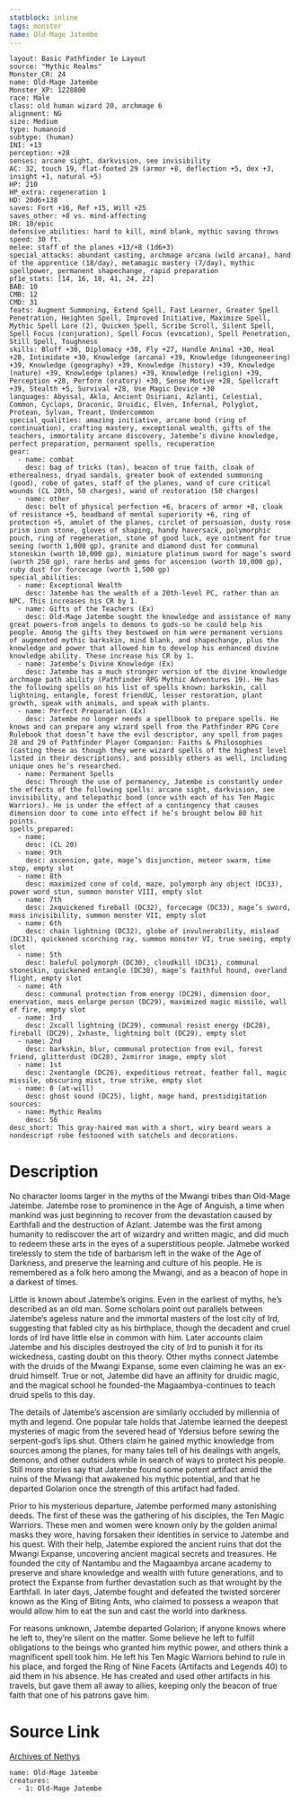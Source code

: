 ```yaml
---
statblock: inline
tags: monster
name: Old-Mage Jatembe
---
```

```statblock
layout: Basic Pathfinder 1e Layout
source: "Mythic Realms"
Monster_CR: 24
name: Old-Mage Jatembe
Monster_XP: 1228800
race: Male
class: old human wizard 20, archmage 6
alignment: NG
size: Medium
type: humanoid
subtype: (human)
INI: +13
perception: +28
senses: arcane sight, darkvision, see invisibility
AC: 32, touch 19, flat-footed 29 (armor +8, deflection +5, dex +3, insight +1, natural +5)
HP: 210
HP_extra: regeneration 1
HD: 20d6+138
saves: Fort +16, Ref +15, Will +25
saves_other: +8 vs. mind-affecting
DR: 10/epic
defensive_abilities: hard to kill, mind blank, mythic saving throws
speed: 30 ft.
melee: staff of the planes +13/+8 (1d6+3)
special_attacks: abundant casting, archmage arcana (wild arcana), hand of the apprentice (18/day), metamagic mastery (7/day), mythic spellpower, permanent shapechange, rapid preparation
pf1e_stats: [14, 16, 18, 41, 24, 22]
BAB: 10
CMB: 12
CMD: 31
feats: Augment Summoning, Extend Spell, Fast Learner, Greater Spell Penetration, Heighten Spell, Improved Initiative, Maximize Spell, Mythic Spell Lore (2), Quicken Spell, Scribe Scroll, Silent Spell, Spell Focus (conjuration), Spell Focus (evocation), Spell Penetration, Still Spell, Toughness
skills: Bluff +30, Diplomacy +30, Fly +27, Handle Animal +30, Heal +28, Intimidate +30, Knowledge (arcana) +39, Knowledge (dungeoneering) +39, Knowledge (geography) +39, Knowledge (history) +39, Knowledge (nature) +39, Knowledge (planes) +39, Knowledge (religion) +39, Perception +28, Perform (oratory) +30, Sense Motive +28, Spellcraft +39, Stealth +5, Survival +28, Use Magic Device +30
languages: Abyssal, Aklo, Ancient Osiriani, Azlanti, Celestial, Common, Cyclops, Draconic, Druidic, Elven, Infernal, Polyglot, Protean, Sylvan, Treant, Undercommon
special_qualities: amazing initiative, arcane bond (ring of continuation), crafting mastery, exceptional wealth, gifts of the teachers, immortality arcane discovery, Jatembe’s divine knowledge, perfect preparation, permanent spells, recuperation
gear:
  - name: combat
    desc: bag of tricks (tan), beacon of true faith, cloak of etherealness, dryad sandals, greater book of extended summoning (good), robe of gates, staff of the planes, wand of cure critical wounds (CL 20th, 50 charges), wand of restoration (50 charges)
  - name: other
    desc: belt of physical perfection +6, bracers of armor +8, cloak of resistance +5, headband of mental superiority +6, ring of protection +5, amulet of the planes, circlet of persuasion, dusty rose prism ioun stone, gloves of shaping, handy haversack, polymorphic pouch, ring of regeneration, stone of good luck, eye ointment for true seeing (worth 1,000 gp), granite and diamond dust for communal stoneskin (worth 10,000 gp), miniature platinum sword for mage’s sword (worth 250 gp), rare herbs and gems for ascension (worth 10,000 gp), ruby dust for forcecage (worth 1,500 gp)
special_abilities:
  - name: Exceptional Wealth
    desc: Jatembe has the wealth of a 20th-level PC, rather than an NPC. This increases his CR by 1.
  - name: Gifts of the Teachers (Ex)
    desc: Old-Mage Jatembe sought the knowledge and assistance of many great powers-from angels to demons to gods-so he could help his people. Among the gifts they bestowed on him were permanent versions of augmented mythic barkskin, mind blank, and shapechange, plus the knowledge and power that allowed him to develop his enhanced divine knowledge ability. These increase his CR by 1.
  - name: Jatembe’s Divine Knowledge (Ex)
    desc: Jatembe has a much stronger version of the divine knowledge archmage path ability (Pathfinder RPG Mythic Adventures 19). He has the following spells on his list of spells known: barkskin, call lightning, entangle, forest friendUC, lesser restoration, plant growth, speak with animals, and speak with plants.
  - name: Perfect Preparation (Ex)
    desc: Jatembe no longer needs a spellbook to prepare spells. He knows and can prepare any wizard spell from the Pathfinder RPG Core Rulebook that doesn’t have the evil descriptor, any spell from pages 28 and 29 of Pathfinder Player Companion: Faiths & Philosophies (casting these as though they were wizard spells of the highest level listed in their descriptions), and possibly others as well, including unique ones he’s researched.
  - name: Permanent Spells
    desc: Through the use of permanency, Jatembe is constantly under the effects of the following spells: arcane sight, darkvision, see invisibility, and telepathic bond (once with each of his Ten Magic Warriors). He is under the effect of a contingency that causes dimension door to come into effect if he’s brought below 80 hit points.
spells_prepared:
  - name:
    desc: (CL 20)
  - name: 9th
    desc: ascension, gate, mage’s disjunction, meteor swarm, time stop, empty slot
  - name: 8th
    desc: maximized cone of cold, maze, polymorph any object (DC33), power word stun, summon monster VIII, empty slot
  - name: 7th
    desc: 2xquickened fireball (DC32), forcecage (DC33), mage’s sword, mass invisibility, summon monster VII, empty slot
  - name: 6th
    desc: chain lightning (DC32), globe of invulnerability, mislead (DC31), quickened scorching ray, summon monster VI, true seeing, empty slot
  - name: 5th
    desc: baleful polymorph (DC30), cloudkill (DC31), communal stoneskin, quickened entangle (DC30), mage’s faithful hound, overland flight, empty slot
  - name: 4th
    desc: communal protection from energy (DC29), dimension door, enervation, mass enlarge person (DC29), maximized magic missile, wall of fire, empty slot
  - name: 3rd
    desc: 2xcall lightning (DC29), communal resist energy (DC28), fireball (DC29), 2xhaste, lightning bolt (DC29), empty slot
  - name: 2nd
    desc: barkskin, blur, communal protection from evil, forest friend, glitterdust (DC28), 2xmirror image, empty slot
  - name: 1st
    desc: 2xentangle (DC26), expeditious retreat, feather fall, magic missile, obscuring mist, true strike, empty slot
  - name: 0 (at-will)
    desc: ghost sound (DC25), light, mage hand, prestidigitation
sources:
  - name: Mythic Realms
    desc: 56
desc_short: This gray-haired man with a short, wiry beard wears a nondescript robe festooned with satchels and decorations.
```
# Description
No character looms larger in the myths of the Mwangi tribes than Old-Mage Jatembe. Jatembe rose to prominence in the Age of Anguish, a time when mankind was just beginning to recover from the devastation caused by Earthfall and the destruction of Azlant. Jatembe was the first among humanity to rediscover the art of wizardry and written magic, and did much to redeem these arts in the eyes of a superstitious people. Jatmebe worked tirelessly to stem the tide of barbarism left in the wake of the Age of Darkness, and preserve the learning and culture of his people. He is remembered as a folk hero among the Mwangi, and as a beacon of hope in a darkest of times.

Little is known about Jatembe’s origins. Even in the earliest of myths, he’s described as an old man. Some scholars point out parallels between Jatembe’s ageless nature and the immortal masters of the lost city of Ird, suggesting that fabled city as his birthplace, though the decadent and cruel lords of Ird have little else in common with him. Later accounts claim Jatembe and his disciples destroyed the city of Ird to punish it for its wickedness, casting doubt on this theory. Other myths connect Jatembe with the druids of the Mwangi Expanse, some even claiming he was an ex-druid himself. True or not, Jatembe did have an affinity for druidic magic, and the magical school he founded-the Magaambya-continues to teach druid spells to this day.

The details of Jatembe’s ascension are similarly occluded by millennia of myth and legend. One popular tale holds that Jatembe learned the deepest mysteries of magic from the severed head of Ydersius before sewing the serpent-god’s lips shut. Others claim he gained mythic knowledge from sources among the planes, for many tales tell of his dealings with angels, demons, and other outsiders while in search of ways to protect his people. Still more stories say that Jatembe found some potent artifact amid the ruins of the Mwangi that awakened his mythic potential, and that he departed Golarion once the strength of this artifact had faded.

Prior to his mysterious departure, Jatembe performed many astonishing deeds. The first of these was the gathering of his disciples, the Ten Magic Warriors. These men and women were known only by the golden animal masks they wore, having forsaken their identities in service to Jatembe and his quest. With their help, Jatembe explored the ancient ruins that dot the Mwangi Expanse, uncovering ancient magical secrets and treasures. He founded the city of Nantambu and the Magaambya arcane academy to preserve and share knowledge and wealth with future generations, and to protect the Expanse from further devastation such as that wrought by the Earthfall. In later days, Jatembe fought and defeated the twisted sorcerer known as the King of Biting Ants, who claimed to possess a weapon that would allow him to eat the sun and cast the world into darkness.

For reasons unknown, Jatembe departed Golarion; if anyone knows where he left to, they’re silent on the matter. Some believe he left to fulfill obligations to the beings who granted him mythic power, and others think a magnificent spell took him. He left his Ten Magic Warriors behind to rule in his place, and forged the Ring of Nine Facets (Artifacts and Legends 40) to aid them in his absence. He has created and used other artifacts in his travels, but gave them all away to allies, keeping only the beacon of true faith that one of his patrons gave him.
# Source Link
[Archives of Nethys](https://aonprd.com/MythicMonsterDisplay.aspx?ItemName=Old-Mage%20Jatembe)
```encounter-table
name: Old-Mage Jatembe
creatures:
  - 1: Old-Mage Jatembe
```
